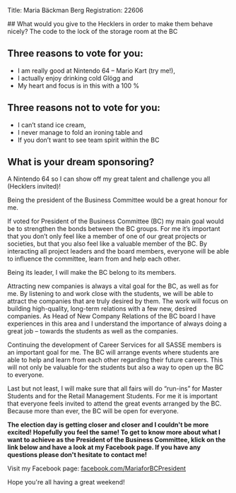 Title: Maria Bäckman Berg
Registration: 22606

<section class="well" markdown="1">
## What would you give to the Hecklers in order to make them behave nicely?
The code to the lock of the storage room at the BC

## Three reasons to vote for you:

* I am really good at Nintendo 64 – Mario Kart (try me!),
* I actually enjoy drinking cold Glögg and
* My heart and focus is in this with a 100 %

## Three reasons not to vote for you:

* I can’t stand ice cream,
* I never manage to fold an ironing table and
* If you don’t want to see team spirit within the BC

## What is your dream sponsoring?
A Nintendo 64 so I can show off my great talent and challenge you all (Hecklers invited)!
</section>

Being the president of the Business Committee would be a great honour for me.

If voted for President of the Business Committee (BC) my main goal would be to strengthen the bonds between the BC groups. For me it’s important that you don’t only feel like a member of one of our great projects or societies, but that you also feel like a valuable member of the BC. By interacting all project leaders and the board members, everyone will be able to influence the committee, learn from and help each other.

Being its leader, I will make the BC belong to its members.

Attracting new companies is always a vital goal for the BC, as well as for me. By listening to and work close with the students, we will be able to attract the companies that are truly desired by them. The work will focus on building high-quality, long-term relations with a few new, desired companies. As Head of New Company Relations of the BC board I have experiences in this area and I understand the importance of always doing a great job – towards the students as well as the companies.

Continuing the development of Career Services for all SASSE members is an important goal for me. The BC will arrange events where students are able to help and learn from each other regarding their future careers. This will not only be valuable for the students but also a way to open up the BC to everyone.

Last but not least, I will make sure that all fairs will do “run-ins” for Master Students and for the Retail Management Students. For me it is important that everyone feels invited to attend the great events arranged by the BC. Because more than ever, the BC will be open for everyone.

**The election day is getting closer and closer and I couldn't be more excited! Hopefully you feel the same!
To get to know more about what I want to achieve as the President of the Business Committee, klick on the link below and have a look at my Facebook page. If you have any questions please don't hesitate to contact me!**

Visit my Facebook page: [facebook.com/MariaforBCPresident][facebook]

Hope you're all having a great weekend!

[facebook]: http://www.facebook.com/MariaforBCPresident
